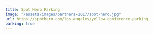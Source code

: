 ```yaml
---
title: Spot Hero Parking
image: "/assets/images/partners-2017/spot-hero.jpg"
url: https://spothero.com/los-angeles/yellow-conference-parking
parking: true
---
```


